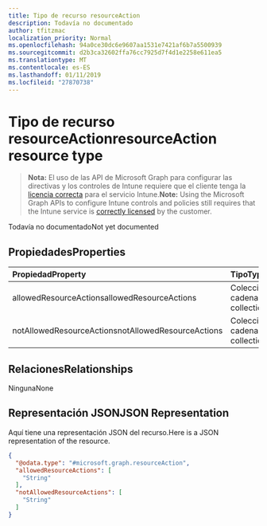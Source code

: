 ```yaml
---
title: Tipo de recurso resourceAction
description: Todavía no documentado
author: tfitzmac
localization_priority: Normal
ms.openlocfilehash: 94a0ce30dc6e9607aa1531e7421af6b7a5500939
ms.sourcegitcommit: d2b3ca32602ffa76cc7925d7f4d1e2258e611ea5
ms.translationtype: MT
ms.contentlocale: es-ES
ms.lasthandoff: 01/11/2019
ms.locfileid: "27870738"
---
```

# <a name="resourceaction-resource-type"></a><span data-ttu-id="fee24-103">Tipo de recurso resourceAction</span><span class="sxs-lookup"><span data-stu-id="fee24-103">resourceAction resource type</span></span>

> <span data-ttu-id="fee24-104">**Nota:** El uso de las API de Microsoft Graph para configurar las directivas y los controles de Intune requiere que el cliente tenga la [licencia correcta](https://go.microsoft.com/fwlink/?linkid=839381) para el servicio Intune.</span><span class="sxs-lookup"><span data-stu-id="fee24-104">**Note:** Using the Microsoft Graph APIs to configure Intune controls and policies still requires that the Intune service is [correctly licensed](https://go.microsoft.com/fwlink/?linkid=839381) by the customer.</span></span>

<span data-ttu-id="fee24-105">Todavía no documentado</span><span class="sxs-lookup"><span data-stu-id="fee24-105">Not yet documented</span></span>
## <a name="properties"></a><span data-ttu-id="fee24-106">Propiedades</span><span class="sxs-lookup"><span data-stu-id="fee24-106">Properties</span></span>
|<span data-ttu-id="fee24-107">Propiedad</span><span class="sxs-lookup"><span data-stu-id="fee24-107">Property</span></span>|<span data-ttu-id="fee24-108">Tipo</span><span class="sxs-lookup"><span data-stu-id="fee24-108">Type</span></span>|<span data-ttu-id="fee24-109">Descripción</span><span class="sxs-lookup"><span data-stu-id="fee24-109">Description</span></span>|
|:---|:---|:---|
|<span data-ttu-id="fee24-110">allowedResourceActions</span><span class="sxs-lookup"><span data-stu-id="fee24-110">allowedResourceActions</span></span>|<span data-ttu-id="fee24-111">Colección de cadenas</span><span class="sxs-lookup"><span data-stu-id="fee24-111">String collection</span></span>|<span data-ttu-id="fee24-112">Acciones permitidas</span><span class="sxs-lookup"><span data-stu-id="fee24-112">Allowed Actions</span></span>|
|<span data-ttu-id="fee24-113">notAllowedResourceActions</span><span class="sxs-lookup"><span data-stu-id="fee24-113">notAllowedResourceActions</span></span>|<span data-ttu-id="fee24-114">Colección de cadenas</span><span class="sxs-lookup"><span data-stu-id="fee24-114">String collection</span></span>|<span data-ttu-id="fee24-115">Acciones no permitidas</span><span class="sxs-lookup"><span data-stu-id="fee24-115">Not Allowed Actions</span></span>|

## <a name="relationships"></a><span data-ttu-id="fee24-116">Relaciones</span><span class="sxs-lookup"><span data-stu-id="fee24-116">Relationships</span></span>
<span data-ttu-id="fee24-117">Ninguna</span><span class="sxs-lookup"><span data-stu-id="fee24-117">None</span></span>
## <a name="json-representation"></a><span data-ttu-id="fee24-118">Representación JSON</span><span class="sxs-lookup"><span data-stu-id="fee24-118">JSON Representation</span></span>
<span data-ttu-id="fee24-119">Aquí tiene una representación JSON del recurso.</span><span class="sxs-lookup"><span data-stu-id="fee24-119">Here is a JSON representation of the resource.</span></span>
<!-- {
  "blockType": "resource",
  "@odata.type": "microsoft.graph.resourceAction"
}
-->
``` json
{
  "@odata.type": "#microsoft.graph.resourceAction",
  "allowedResourceActions": [
    "String"
  ],
  "notAllowedResourceActions": [
    "String"
  ]
}
```



